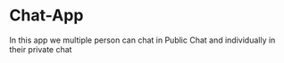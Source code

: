 # Chat-App
In this app we multiple person can chat in Public Chat and individually in their private chat
